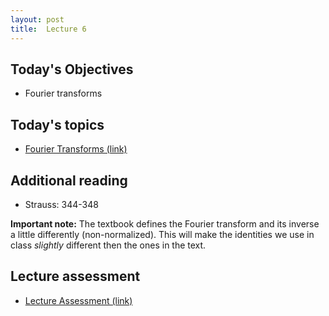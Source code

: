 ```yaml
---
layout: post
title:  Lecture 6
---
```


## Today's Objectives

* Fourier transforms

## Today's topics
* <a target="_parent" href="https://wcasper.github.io/math406spring2024/topics/010-fourier-transforms.html">Fourier Transforms (link)</a>

## Additional reading

* Strauss:  344-348

**Important note:** The textbook defines the Fourier transform and its inverse a little differently (non-normalized).  This will make the identities we use in class *slightly* different then the ones in the text.

## Lecture assessment
* <a target="_parent" href="https://wcasper.github.io/math406spring2024/quizzes/lecture6">Lecture Assessment (link)</a>



